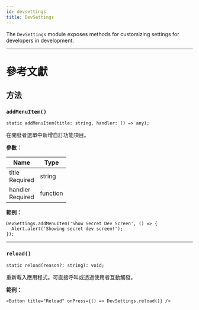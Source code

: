 ```yaml
---
id: devsettings
title: DevSettings
---
```


The `DevSettings` module exposes methods for customizing settings for developers in development.

---

# 參考文獻

## 方法

### `addMenuItem()`

```tsx
static addMenuItem(title: string, handler: () => any);
```

在開發者選單中新增自訂功能項目。

**參數：**

| Name                                                         | Type     |
| ------------------------------------------------------------ | -------- |
| title <div className="label basic required">Required</div>   | string   |
| handler <div className="label basic required">Required</div> | function |

**範例：**

```tsx
DevSettings.addMenuItem('Show Secret Dev Screen', () => {
  Alert.alert('Showing secret dev screen!');
});
```

---

### `reload()`

```tsx
static reload(reason?: string): void;
```

重新載入應用程式。可直接呼叫或透過使用者互動觸發。

**範例：**

```tsx
<Button title="Reload" onPress={() => DevSettings.reload()} />
```
